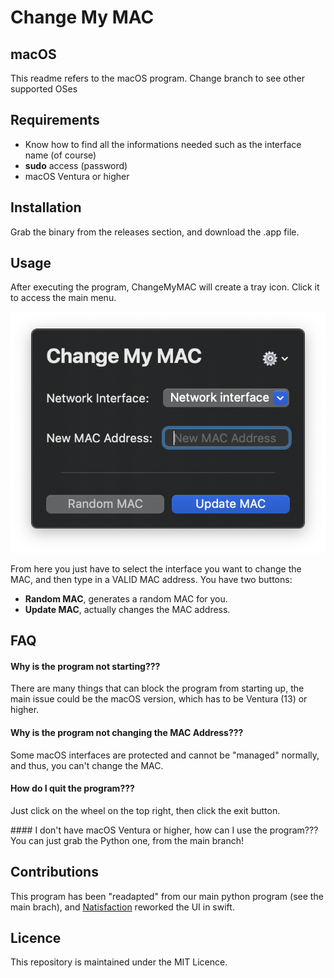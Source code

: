 # Change My MAC

## macOS
This readme refers to the macOS program. Change branch to see other supported OSes

## Requirements
- Know how to find all the informations needed such as the interface name (of course)
- **sudo** access (password)
- macOS Ventura or higher

## Installation
Grab the binary from the releases section, and download the .app file.

## Usage
After executing the program, ChangeMyMAC will create a tray icon. Click it to access the main menu.

![Interface](https://github.com/LeoArs06/ChangeMyMAC/blob/macOS/src/README/ChangeMyMAC.png)

From here you just have to select the interface you want to change the MAC, and then type in a VALID MAC address.
You have two buttons:
- **Random MAC**, generates a random MAC for you.
- **Update MAC**, actually changes the MAC address.

## FAQ

#### Why is the program not starting???
There are many things that can block the program from starting up, the main issue could be the macOS version, which has to be Ventura (13) or higher.

#### Why is the program not changing the MAC Address???
Some macOS interfaces are protected and cannot be "managed" normally, and thus, you can't change the MAC.

#### How do I quit the program???
Just click on the wheel on the top right, then click the exit button.

#### I don't have macOS Ventura or higher, how can I use the program???
You can just grab the Python one, from the main branch!

## Contributions
This program has been "readapted" from our main python program (see the main brach), and [Natisfaction](https://github.com/Natisfaction) reworked the UI in swift.

## Licence
This repository is maintained under the MIT Licence.
